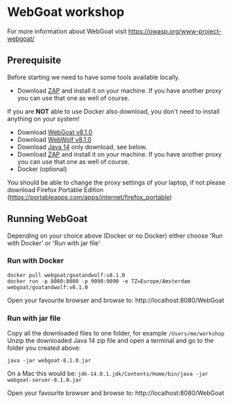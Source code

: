 # WebGoat workshop

For more information about WebGoat visit https://owasp.org/www-project-webgoat/

## Prerequisite

Before starting we need to have some tools available locally.

- Download [ZAP](https://www.zaproxy.org/download/) and install it on your machine. If you have another proxy you can use that one as well of course.

If you are **NOT** able to use Docker also download, you don't need to install anything on your system!

- Download [WebGoat v8.1.0](https://github.com/WebGoat/WebGoat/releases/tag/v8.1.0) 
- Download [WebWolf v8.1.0](https://github.com/WebGoat/WebGoat/releases/tag/v8.1.0)
- Download [Java 14](https://jdk.java.net/archive/) only download, see below.
- Download [ZAP](https://www.zaproxy.org/download/) and install it on your machine. If you have another proxy you can use that one as well of course.
- Docker (optional)

You should be able to change the proxy settings of your laptop, if not please download Firefox Portable Edition (https://portableapps.com/apps/internet/firefox_portable)

## Running WebGoat

Depending on your choice above (Docker or no Docker) either choose 'Run with Docker' or 'Run with jar file'

### Run with Docker

```
docker pull webgoat/goatandwolf:v8.1.0
docker run -p 8080:8080 -p 9090:9090 -e TZ=Europe/Amsterdam webgoat/goatandwolf:v8.1.0
```

Open your favourite browser and browse to: http://localhost:8080/WebGoat

### Run with jar file

Copy all the downloaded files to one folder, for example `/Users/me/workshop` 
Unzip the downloaded Java 14 zip file and open a terminal and go to the folder you created above:

```
java -jar webgoat-8.1.0.jar
```

On a Mac this would be: `jdk-14.0.1.jdk/Contents/Home/bin/java -jar webgoat-server-8.1.0.jar` 


Open your favourite browser and browse to: http://localhost:8080/WebGoat



